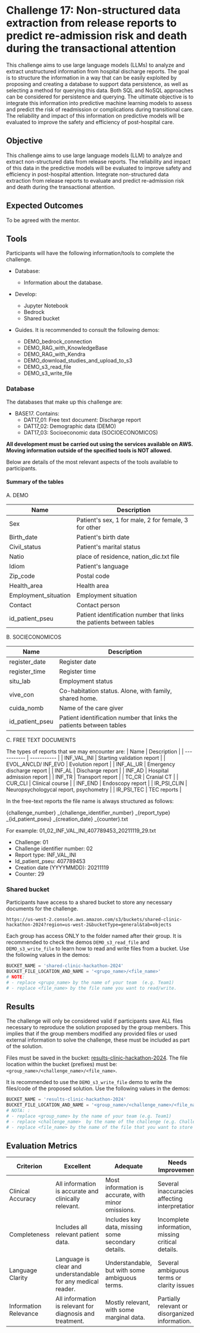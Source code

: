 # Challenge 17: Non-structured data extraction from release reports to predict re-admission risk and death during the transactional attention

This challenge aims to use large language models (LLMs) to analyze and extract unstructured information from hospital discharge reports. The goal is to structure the information in a way that can be easily exploited by proposing and creating a database to support data persistence, as well as selecting a method for querying this data. Both SQL and NoSQL approaches can be considered for persistence and querying.
The ultimate objective is to integrate this information into predictive machine learning models to assess and predict the risk of readmission or complications during transitional care. The reliability and impact of this information on predictive models will be evaluated to improve the safety and efficiency of post-hospital care.



## Objective
This challenge aims to use large language models (LLM) to analyze and extract non-structured data from release reports. The reliability and impact of this data in the predictive models will be evaluated to improve safety and efficiency in post-hospital attention.
Integrate non-structured data extraction from release reports to evaluate and predict re-admission risk and death during the transactional attention.


## Expected Outcomes

To be agreed with the mentor.

## Tools

Participants will have the following information/tools to complete the challenge.

- Database:
    - Information about the database.

- Develop:
    - Jupyter Notebook
    - Bedrock
    - Shared bucket 

- Guides. It is recommended to consult the following demos:
    - DEMO_bedrock_connection
    - DEMO_RAG_with_KnowledgeBase
    - DEMO_RAG_with_Kendra
    - DEMO_download_studies_and_upload_to_s3
    - DEMO_s3_read_file
    - DEMO_s3_write_file

### Database
      
The databases that make up this challenge are:
- BASE17. Contains:
    - DAT17_01: Free text document: Discharge report
    -	DAT17_02: Demographic data (DEMO)
    -	DAT17_03: Socioeconomic data (SOCIOECONOMICOS)

**All development must be carried out using the services available on AWS. Moving information outside of the specified tools is NOT allowed.**

Below are details of the most relevant aspects of the tools available to participants.

#### Summary of the tables

A. DEMO

| Name      | Description |
| ----------- | ----------- |
| Sex      | Patient's sex, 1 for male, 2 for female, 3 for other      |
| Birth_date      | Patient's birth date     |
| Civil_status      | Patient's marital status      |
| Natio      | place of residence, nation_dic.txt file      |
| Idiom      | Patient's language   |
| Zip_code      | Postal code      |
| Health_area      | Health area       |
| Employment_situation      | Employment situation       |
| Contact      | Contact person     |
| id_patient_pseu      | Patient identification number that links the patients between tables      |

B. SOCIECONOMICOS

| Name      | Description |
| ----------- | ----------- |
| register_date      | Register date     |
| register_time      | Register time     |
| situ_lab      | Employment status     |
| vive_con      | Co-habitation status. Alone, with family, shared home.   |
| cuida_nomb      | Name of the care giver       |
| id_patient_pseu      | Patient identification number that links the patients between tables       |

C. FREE TEXT DOCUMENTS

The types of reports that we may encounter are:
| Name      | Description |
| ----------- | ----------- |
| INF_VAL_INI      | Starting validation report  |
| EVOL_ANCLD/ INF_EVO      | Evolution report |
| INF_AL_UR      | Emergency discharge report  |
| INF_AL      | Discharge report  |
| INF_AD      | Hospital admission report  |
| INF_TR      | Transport report  |
| TC_CR      | Cranial CT  |
| CUR_CLI      | Clinical course  |
| INF_END      | Endoscopy report  |
| IR_PSI_CLIN      | Neuropsychologycal report, psychometry  |
| IR_PSI_TEC      | TEC reports  |

In the free-text reports the file name is always structured as follows:

{challenge_number} _{challenge_identifier_number} _{report_type} _{id_patient_pseu} _{creation_date} _{counter}.txt

For example:
01_02_INF_VAL_INI_407789453_20211119_29.txt
-	Challenge: 01
-	Challenge identifier number: 02
-	Report type: INF_VAL_INI
-	Id_patient_pseu: 407789453
-	Creation date (YYYYMMDD): 20211119
-	Counter: 29








### Shared bucket

Participants have access to a shared bucket to store any necessary documents for the challenge.

```
https://us-west-2.console.aws.amazon.com/s3/buckets/shared-clinic-hackathon-2024?region=us-west-2&bucketType=general&tab=objects
```

Each group has access ONLY to the folder named after their group. It is recommended to check the demos `DEMO_s3_read_file` and `DEMO_s3_write_file` to learn how to read and write files from a bucket. Use the following values in the demos:

```python
BUCKET_NAME = 'shared-clinic-hackathon-2024'
BUCKET_FILE_LOCATION_AND_NAME = '<grupo_name>/<file_name>'
# NOTE:
# - replace <grupo_name> by the name of your team  (e.g. Team1)
# - replace <file_name> by the file name you want to read/write.
```

## Results

The challenge will only be considered valid if participants save ALL files necessary to reproduce the solution proposed by the group members. This implies that if the group members modified any provided files or used external information to solve the challenge, these must be included as part of the solution.

Files must be saved in the bucket: [results-clinic-hackathon-2024](https://us-west-2.console.aws.amazon.com/s3/buckets/results-clinic-hackathon-2024?region=us-west-2&bucketType=general&tab=objects). The file location within the bucket (prefixes) must be: `<group_name>/<challenge_name>/<file_name>`.

It is recommended to use the `DEMO_s3_write_file` demo to write the files/code of the proposed solution. Use the following values in the demos:

```python
BUCKET_NAME = 'results-clinic-hackathon-2024'
BUCKET_FILE_LOCATION_AND_NAME = '<group_name>/<challenge_name>/<file_name>'
# NOTA: :
# - replace <group_name> by the name of your team (e.g. Team1)
# - replace <challenge_name>  by the name of the challenge (e.g. Challenge1)
# - replace <file_name> by the name of the file that you want to store (e.g., main_code_challenge1.ipynb)

```
## Evaluation Metrics

| Criterion      | Excellent | Adequate | Needs Improvement | Poor |
| ----------- | ----------- | ----------- | ----------- | ----------- |
| Clinical Accuracy      | All information is accurate and clinically relevant.     | Most information is accurate, with minor omissions.     | Several inaccuracies affecting interpretation.     | Incorrect or confusing information, compromising utility. |
| Completeness       | Includes all relevant patient data.     | Includes key data, missing some secondary details.     | Incomplete information, missing critical details.     | Insufficient information for an adequate clinical assessment. |
| Language Clarity       | Language is clear and understandable for any medical reader.     | Understandable, but with some ambiguous terms.     | Several ambiguous terms or clarity issues.     | Confusing language that impedes understanding. |
| Information Relevance       | All information is relevant for diagnosis and treatment.     | Mostly relevant, with some marginal data.     | Partially relevant or disorganized information.     | Irrelevant or disorganized information that confuses. |
